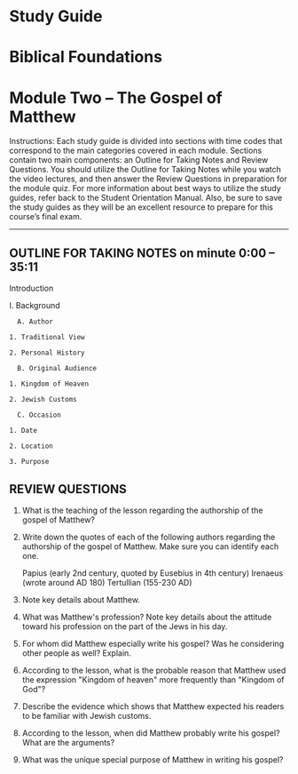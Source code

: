 # Study Guide 
# Biblical Foundations
# Module Two – The Gospel of Matthew

Instructions: Each study guide is divided into sections with time codes that correspond to the main categories covered in each module. Sections contain two main components: an Outline for Taking Notes and Review Questions. You should utilize the Outline for Taking Notes while you watch the video lectures, and then answer the Review Questions in preparation for the module quiz. For more information about best ways to utilize the study guides, refer back to the Student Orientation Manual. Also, be sure to save the study guides as they will be an excellent resource to prepare for this course’s final exam.

**********************************

## OUTLINE FOR TAKING NOTES on minute 0:00 – 35:11

Introduction

I. Background

      A. Author

  	1. Traditional View

  	2. Personal History

      B. Original Audience

  	1. Kingdom of Heaven

  	2. Jewish Customs

      C. Occasion

  	1. Date

  	2. Location

  	3. Purpose


## REVIEW QUESTIONS

1. What is the teaching of the lesson regarding the authorship of the gospel of Matthew? 

2. Write down the quotes of each of the following authors regarding the authorship of the gospel of Matthew. Make sure you can identify each one.

	Papius (early 2nd century, quoted by Eusebius in 4th century)
	Irenaeus (wrote around AD 180) 
	Tertullian (155-230 AD)

3. Note key details about Matthew.

4. What was Matthew's profession? Note key details about the attitude toward his profession on the part of the Jews in his day.

5. For whom did Matthew especially write his gospel? Was he considering other people as well? Explain.

6. According to the lesson, what is the probable reason that Matthew used the expression "Kingdom of heaven" more frequently than "Kingdom of God"? 

7. Describe the evidence which shows that Matthew expected his readers to be familiar with Jewish customs.

8. According to the lesson, when did Matthew probably write his gospel? What are the arguments?
 
9. What was the unique special purpose of Matthew in writing his gospel? 


